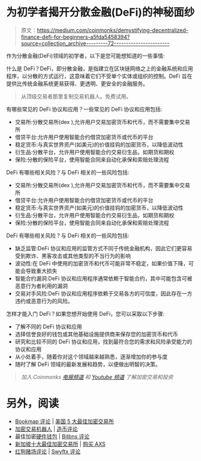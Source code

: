 # 为初学者揭开分散金融(DeFi)的神秘面纱

> 原文：<https://medium.com/coinmonks/demystifying-decentralized-finance-defi-for-beginners-a5fda5458394?source=collection_archive---------72----------------------->

作为分散金融(DeFi)领域的初学者，以下是您可能想知道的一些事情:

什么是 DeFi？DeFi，即分散金融，是指建立在区块链网络之上的金融系统和应用程序，以分散的方式运行，这意味着它们不受单个实体或组织的控制。DeFi 旨在提供比传统金融系统更易获得、更透明、更安全的金融服务。

> 从顶级交易者那里复制交易机器人。免费试用。

有哪些常见的 DeFi 协议和应用？一些常见的 DeFi 协议和应用包括:

*   交易所:分散交易所(dex ),允许用户交易加密货币和代币，而不需要集中交易所
*   借贷平台:允许用户使用智能合约借贷加密货币或代币的平台
*   稳定货币:与真实世界资产(如美元)的价值挂钩的加密货币，以降低波动性
*   衍生品:分散平台，允许用户使用智能合约交易衍生品，如期货和期权
*   保险:分散的保险平台，使用智能合同来自动化承保和索赔处理流程

DeFi 有哪些相关风险？与 DeFi 相关的一些风险包括:

*   交易所:分散交易所(dex ),允许用户交易加密货币和代币，而不需要集中交易所
*   借贷平台:允许用户使用智能合约借贷加密货币或代币的平台
*   稳定货币:与真实世界资产(如美元)的价值挂钩的加密货币，以降低波动性
*   衍生品:分散平台，允许用户使用智能合约交易衍生品，如期货和期权
*   保险:分散的保险平台，使用智能合同来自动化承保和索赔处理流程

DeFi 有哪些相关风险？与 DeFi 相关的一些风险包括:

*   缺乏监管:DeFi 协议和应用的监管方式不同于传统金融机构，因此它们更容易受到欺诈、黑客攻击或其他类型的不当行为的影响
*   波动性:在 DeFi 中使用的加密货币和代币可能非常不稳定，如果价值下降，可能会导致重大损失
*   智能合约漏洞:DeFi 协议和应用程序通常依赖于智能合约，其中可能包含可被恶意行为者利用的漏洞
*   交易对手风险:DeFi 协议和应用程序依赖于交易各方的可信度，因此存在一方违约或恶意行为的风险。

怎样才能入门 DeFi？如果您想开始使用 DeFi，您可以采取以下步骤:

*   了解不同的 DeFi 协议和应用
*   选择信誉良好的钱包或其他基础设施提供商来保存您的加密货币和代币
*   研究和比较不同的 DeFi 协议和应用，找到最符合您的需求和风险承受能力的协议和应用
*   从小处着手，随着你对这个领域越来越熟悉，逐渐增加你的参与度
*   随时了解 DeFi 领域的最新发展和趋势，以便做出明智的决策。

> *加入 Coinmonks* [*电报频道*](https://t.me/coincodecap) *和* [*Youtube 频道*](https://www.youtube.com/c/coinmonks/videos) *了解加密交易和投资*

# 另外，阅读

*   [Bookmap 评论](https://coincodecap.com/bookmap-review-2021-best-trading-software) | [美国 5 大最佳加密交易所](https://coincodecap.com/crypto-exchange-usa)
*   [加密交易机器人](/coinmonks/crypto-trading-bot-c2ffce8acb2a) | [造币评论](https://coincodecap.com/coingate-review)
*   最佳加密[硬件钱包](/coinmonks/hardware-wallets-dfa1211730c6) | [Bitbns 评论](/coinmonks/bitbns-review-38256a07e161)
*   [新加坡十大最佳加密交易所](https://coincodecap.com/crypto-exchange-in-singapore) | [购买 AXS](https://coincodecap.com/buy-axs-token)
*   [红狗赌场评论](https://coincodecap.com/red-dog-casino-review) | [Swyftx 评论](https://coincodecap.com/swyftx-review)